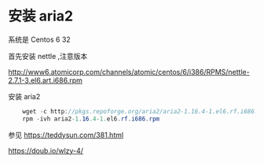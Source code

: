 # 安装 aria2

<!--more-->

<div id="toc"></div>

系统是 Centos 6 32

首先安装 nettle ,注意版本

http://www6.atomicorp.com/channels/atomic/centos/6/i386/RPMS/nettle-2.7.1-3.el6.art.i686.rpm

安装 aria2


```csharp
    wget -c http://pkgs.repoforge.org/aria2/aria2-1.16.4-1.el6.rf.i686.rpm
    rpm -ivh aria2-1.16.4-1.el6.rf.i686.rpm
```




参见 https://teddysun.com/381.html

https://doub.io/wlzy-4/